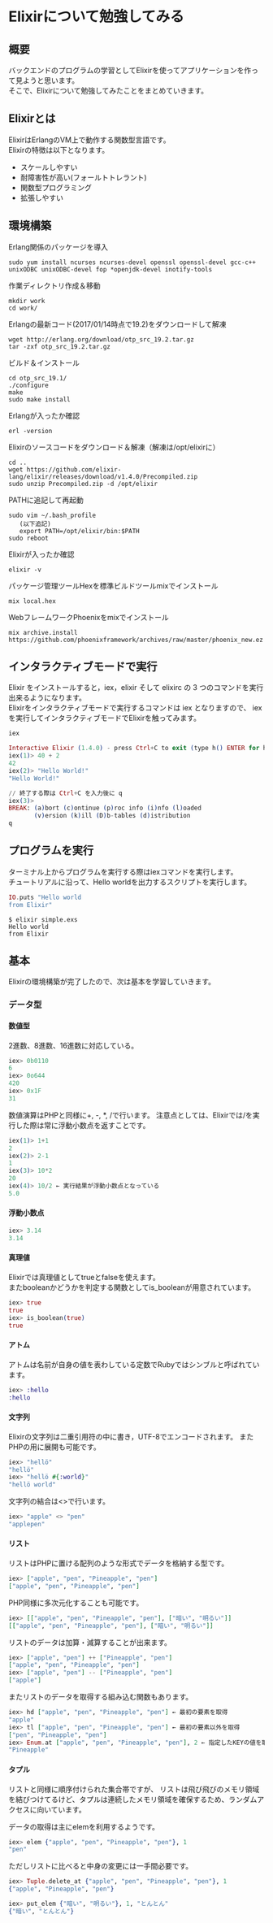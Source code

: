 # Elixirについて勉強してみる
## 概要
バックエンドのプログラムの学習としてElixirを使ってアプリケーションを作って見ようと思います。  
そこで、Elixirについて勉強してみたことをまとめていきます。

## Elixirとは
ElixirはErlangのVM上で動作する関数型言語です。  
Elixirの特徴は以下となります。

* スケールしやすい
* 耐障害性が高い(フォールトトレラント)
* 関数型プログラミング
* 拡張しやすい

## 環境構築
Erlang関係のパッケージを導入

```
sudo yum install ncurses ncurses-devel openssl openssl-devel gcc-c++ unixODBC unixODBC-devel fop *openjdk-devel inotify-tools
```

作業ディレクトリ作成＆移動

```
mkdir work
cd work/
```

Erlangの最新コード(2017/01/14時点で19.2)をダウンロードして解凍

```
wget http://erlang.org/download/otp_src_19.2.tar.gz
tar -zxf otp_src_19.2.tar.gz
```

ビルド＆インストール

```
cd otp_src_19.1/
./configure
make
sudo make install
```

Erlangが入ったか確認

```
erl -version
```

Elixirのソースコードをダウンロード＆解凍（解凍は/opt/elixirに）

```
cd ..
wget https://github.com/elixir-lang/elixir/releases/download/v1.4.0/Precompiled.zip
sudo unzip Precompiled.zip -d /opt/elixir
```

PATHに追記して再起動

```
sudo vim ~/.bash_profile
   (以下追記)
   export PATH=/opt/elixir/bin:$PATH
sudo reboot
```

Elixirが入ったか確認

```
elixir -v
```

パッケージ管理ツールHexを標準ビルドツールmixでインストール

```
mix local.hex
```

WebフレームワークPhoenixをmixでインストール

```
mix archive.install https://github.com/phoenixframework/archives/raw/master/phoenix_new.ez
```

## インタラクティブモードで実行
Elixir をインストールすると，iex，elixir そして elixirc の 3 つのコマンドを実行出来るようになります。  
Elixirをインタラクティブモードで実行するコマンドは iex となりますので、
iexを実行してインタラクティブモードでElixirを触ってみます。

```Elixir
iex

Interactive Elixir (1.4.0) - press Ctrl+C to exit (type h() ENTER for help)
iex(1)> 40 + 2
42
iex(2)> "Hello World!"
"Hello World!"

// 終了する際は Ctrl+C を入力後に q
iex(3)> 
BREAK: (a)bort (c)ontinue (p)roc info (i)nfo (l)oaded
       (v)ersion (k)ill (D)b-tables (d)istribution
q 
```

## プログラムを実行
ターミナル上からプログラムを実行する際はiexコマンドを実行します。  
チュートリアルに沿って、Hello worldを出力するスクリプトを実行します。

```Elixir:simple.exs
IO.puts "Hello world
from Elixir"
```
```
$ elixir simple.exs
Hello world
from Elixir
```

## 基本
Elixirの環境構築が完了したので、次は基本を学習していきます。

### データ型
#### 数値型
2進数、8進数、16進数に対応している。

```Elixir
iex> 0b0110
6
iex> 0o644
420
iex> 0x1F
31
```
数値演算はPHPと同様に+, -, *, /で行います。
注意点としては、Elixirでは/を実行した際は常に浮動小数点を返すことです。

```Elixir
iex(1)> 1+1
2
iex(2)> 2-1
1
iex(3)> 10*2
20
iex(4)> 10/2 ← 実行結果が浮動小数点となっている
5.0
```

#### 浮動小数点

```Elixir
iex> 3.14 
3.14
```

#### 真理値
Elixirでは真理値としてtrueとfalseを使えます。  
またbooleanかどうかを判定する関数としてis_booleanが用意されています。

```Elixir
iex> true
true
iex> is_boolean(true)
true
```

#### アトム
アトムは名前が自身の値を表わしている定数でRubyではシンブルと呼ばれています。

```Elixir
iex> :hello
:hello
```

#### 文字列
Elixirの文字列は二重引用符の中に書き，UTF-8でエンコードされます。
またPHPの用に展開も可能です。

```Elixir
iex> "hellö"
"hellö"
iex> "hellö #{:world}" 
"hellö world"
```

文字列の結合は<>で行います。

```Elixir
iex> "apple" <> "pen"
"applepen"
```

#### リスト
リストはPHPに置ける配列のような形式でデータを格納する型です。

```Elixir
iex> ["apple", "pen", "Pineapple", "pen"]
["apple", "pen", "Pineapple", "pen"]
```

PHP同様に多次元化することも可能です。

```Elixir
iex> [["apple", "pen", "Pineapple", "pen"], ["暗い", "明るい"]]
[["apple", "pen", "Pineapple", "pen"], ["暗い", "明るい"]]
```

リストのデータは加算・減算することが出来ます。

```Elixir
iex> ["apple", "pen"] ++ ["Pineapple", "pen"]
["apple", "pen", "Pineapple", "pen"]
iex> ["apple", "pen"] -- ["Pineapple", "pen"]
["apple"]
```

またリストのデータを取得する組み込む関数もあります。

```Elixir
iex> hd ["apple", "pen", "Pineapple", "pen"] ← 最初の要素を取得
"apple"
iex> tl ["apple", "pen", "Pineapple", "pen"] ← 最初の要素以外を取得
["pen", "Pineapple", "pen"]
iex> Enum.at ["apple", "pen", "Pineapple", "pen"], 2 ← 指定したKEYの値を取得
"Pineapple"
```

#### タプル
リストと同様に順序付けられた集合帯ですが、
リストは飛び飛びのメモリ領域を結びつけてるけど、タプルは連続したメモリ領域を確保するため、ランダムアクセスに向いています。

データの取得は主にelemを利用するようです。

```Elixir
iex> elem {"apple", "pen", "Pineapple", "pen"}, 1   
"pen"
```

ただしリストに比べると中身の変更には一手間必要です。

```Elixir
iex> Tuple.delete_at {"apple", "pen", "Pineapple", "pen"}, 1 
{"apple", "Pineapple", "pen"}

iex> put_elem {"暗い", "明るい"}, 1, "とんとん"
{"暗い", "とんとん"}
```